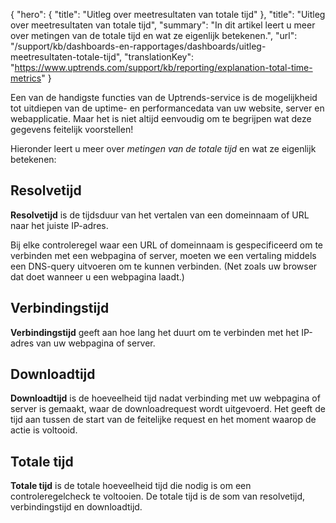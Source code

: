 {
  "hero": {
    "title": "Uitleg over meetresultaten van totale tijd"
  },
  "title": "Uitleg over meetresultaten van totale tijd",
  "summary": "In dit artikel leert u meer over metingen van de totale tijd en wat ze eigenlijk betekenen.",
  "url": "/support/kb/dashboards-en-rapportages/dashboards/uitleg-meetresultaten-totale-tijd",
  "translationKey": "https://www.uptrends.com/support/kb/reporting/explanation-total-time-metrics"
}

Een van de handigste functies van de Uptrends-service is de mogelijkheid tot uitdiepen van de uptime- en performancedata van uw website, server en webapplicatie. Maar het is niet altijd eenvoudig om te begrijpen wat deze gegevens feitelijk voorstellen!

Hieronder leert u meer over *metingen van de totale tijd* en wat ze eigenlijk betekenen:

## Resolvetijd

**Resolvetijd** is de tijdsduur van het vertalen van een domeinnaam of URL naar het juiste IP-adres.

Bij elke controleregel waar een URL of domeinnaam is gespecificeerd om te verbinden met een webpagina of server, moeten we een vertaling middels een DNS-query uitvoeren om te kunnen verbinden. (Net zoals uw browser dat doet wanneer u een webpagina laadt.)

## Verbindingstijd

**Verbindingstijd** geeft aan hoe lang het duurt om te verbinden met het IP-adres van uw webpagina of server.

## Downloadtijd

**Downloadtijd** is de hoeveelheid tijd nadat verbinding met uw webpagina of server is gemaakt, waar de downloadrequest wordt uitgevoerd. Het geeft de tijd aan tussen de start van de feitelijke request en het moment waarop de actie is voltooid.

## Totale tijd

**Totale tijd** is de totale hoeveelheid tijd die nodig is om een controleregelcheck te voltooien. De totale tijd is de som van resolvetijd, verbindingstijd en downloadtijd.
